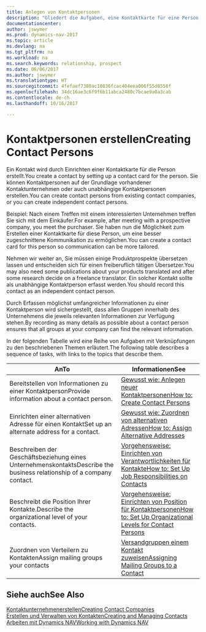 ```yaml
---
title: Anlegen von Kontaktpersonen
description: "Gliedert die Aufgaben, eine Kontaktkarte für eine Person, z. B. einen Interessenten oder einen Lieferanten zu erstellen und hilft, die Beziehung zu definieren und Kommunikationen anzupassen."
documentationcenter: 
author: jswymer
ms.prod: dynamics-nav-2017
ms.topic: article
ms.devlang: na
ms.tgt_pltfrm: na
ms.workload: na
ms.search.keywords: relationship, prospect
ms.date: 06/06/2017
ms.author: jswymer
ms.translationtype: HT
ms.sourcegitcommit: 4fefaef7380ac10836fcac404eea006f55d8556f
ms.openlocfilehash: 34dc16ae3c6f9f6b11abca2480c7bcae9a0a3cab
ms.contentlocale: de-ch
ms.lasthandoff: 10/16/2017

---
```

# <a name="creating-contact-persons"></a><span data-ttu-id="dcec1-103">Kontaktpersonen erstellen</span><span class="sxs-lookup"><span data-stu-id="dcec1-103">Creating Contact Persons</span></span>
<span data-ttu-id="dcec1-104">Ein Kontakt wird durch Einrichten einer Kontaktkarte für die Person erstellt.</span><span class="sxs-lookup"><span data-stu-id="dcec1-104">You create a contact by setting up a contact card for the person.</span></span> <span data-ttu-id="dcec1-105">Sie können Kontaktpersonen auf der Grundlage vorhandener Kontaktunternehmen oder auch unabhängige Kontaktpersonen erstellen.</span><span class="sxs-lookup"><span data-stu-id="dcec1-105">You can create contact persons from existing contact companies, or you can create independent contact persons.</span></span>

<span data-ttu-id="dcec1-106">Beispiel: Nach einem Treffen mit einem interessierten Unternehmen treffen Sie sich mit dem Einkäufer.</span><span class="sxs-lookup"><span data-stu-id="dcec1-106">For example, after meeting with a prospective company, you meet the purchaser.</span></span> <span data-ttu-id="dcec1-107">Sie haben nun die Möglichkeit zum Erstellen einer Kontaktkarte für diese Person, um eine besser zugeschnittene Kommunikation zu ermöglichen.</span><span class="sxs-lookup"><span data-stu-id="dcec1-107">You can create a contact card for this person so communication can be more tailored.</span></span>

<span data-ttu-id="dcec1-108">Nehmen wir weiter an, Sie müssen einige Produktprospekte übersetzen lassen und entscheiden sich für einen freiberuflich tätigen Übersetzer.</span><span class="sxs-lookup"><span data-stu-id="dcec1-108">You may also need some publications about your products translated and after some research decide on a freelance translator.</span></span> <span data-ttu-id="dcec1-109">Ein solcher Kontakt sollte als unabhängige Kontaktperson erfasst werden.</span><span class="sxs-lookup"><span data-stu-id="dcec1-109">You should record this contact as an independent contact person.</span></span>

<span data-ttu-id="dcec1-110">Durch Erfassen möglichst umfangreicher Informationen zu einer Kontaktperson wird sichergestellt, dass allen Gruppen innerhalb des Unternehmens die jeweils relevanten Informationen zur Verfügung stehen.</span><span class="sxs-lookup"><span data-stu-id="dcec1-110">By recording as many details as possible about a contact person ensures that all groups at your company can find the relevant information.</span></span>

<span data-ttu-id="dcec1-111">In der folgenden Tabelle wird eine Reihe von Aufgaben mit Verknüpfungen zu den beschriebenen Themen erläutert.</span><span class="sxs-lookup"><span data-stu-id="dcec1-111">The following table describes a sequence of tasks, with links to the topics that describe them.</span></span> 

| <span data-ttu-id="dcec1-112">An</span><span class="sxs-lookup"><span data-stu-id="dcec1-112">To</span></span> | <span data-ttu-id="dcec1-113">Informationen</span><span class="sxs-lookup"><span data-stu-id="dcec1-113">See</span></span> |
| --- | --- |
| <span data-ttu-id="dcec1-114">Bereitstellen von Informationen zu einer Kontaktperson</span><span class="sxs-lookup"><span data-stu-id="dcec1-114">Provide information about a contact person.</span></span> |[<span data-ttu-id="dcec1-115">Gewusst wie: Anlegen neuer Kontaktpersonen</span><span class="sxs-lookup"><span data-stu-id="dcec1-115">How to: Create Contact Persons</span></span>](marketing-how-create-contact-persons.md) |
| <span data-ttu-id="dcec1-116">Einrichten einer alternativen Adresse für einen Kontakt</span><span class="sxs-lookup"><span data-stu-id="dcec1-116">Set up an alternate address for a contact.</span></span> |[<span data-ttu-id="dcec1-117">Gewusst wie: Zuordnen von alternativen Adressen</span><span class="sxs-lookup"><span data-stu-id="dcec1-117">How to: Assign Alternative Addresses</span></span>](marketing-how-assign-alternate-address.md) |
| <span data-ttu-id="dcec1-118">Beschreiben der Geschäftsbeziehung eines Unternehmenskontakts</span><span class="sxs-lookup"><span data-stu-id="dcec1-118">Describe the business relationship of a company contact.</span></span> |[<span data-ttu-id="dcec1-119">Vorgehensweise: Einrichten von Verantwortlichkeiten für Kontakte</span><span class="sxs-lookup"><span data-stu-id="dcec1-119">How to: Set Up Job Responsibilities on Contacts</span></span>](marketing-job-responsibilities.md) |
| <span data-ttu-id="dcec1-120">Beschreibt die Position Ihrer Kontakte.</span><span class="sxs-lookup"><span data-stu-id="dcec1-120">Describe the organizational level of your contacts.</span></span> |[<span data-ttu-id="dcec1-121">Vorgehensweise: Einrichten von Position für Kontaktpersonen</span><span class="sxs-lookup"><span data-stu-id="dcec1-121">How to: Set Up Organizational Levels for Contact Persons</span></span>](marketing-organizational-levels.md) |
| <span data-ttu-id="dcec1-122">Zuordnen von Verteilern zu Kontakten</span><span class="sxs-lookup"><span data-stu-id="dcec1-122">Assign mailing groups your contacts</span></span> |[<span data-ttu-id="dcec1-123">Versandgruppen einem Kontakt zuweisen</span><span class="sxs-lookup"><span data-stu-id="dcec1-123">Assigning Mailing Groups to a Contact</span></span>](marketing-mailing-groups.md) |

## <a name="see-also"></a><span data-ttu-id="dcec1-124">Siehe auch</span><span class="sxs-lookup"><span data-stu-id="dcec1-124">See Also</span></span>
[<span data-ttu-id="dcec1-125">Kontaktunternehmenerstellen</span><span class="sxs-lookup"><span data-stu-id="dcec1-125">Creating Contact Companies</span></span>](marketing-create-contact-companies.md)  
[<span data-ttu-id="dcec1-126">Erstellen und Verwalten von Kontakten</span><span class="sxs-lookup"><span data-stu-id="dcec1-126">Creating and Managing Contacts</span></span>]()  
[<span data-ttu-id="dcec1-127">Arbeiten mit Dynamics NAV</span><span class="sxs-lookup"><span data-stu-id="dcec1-127">Working with Dynamics NAV</span></span>](ui-work-product.md)

